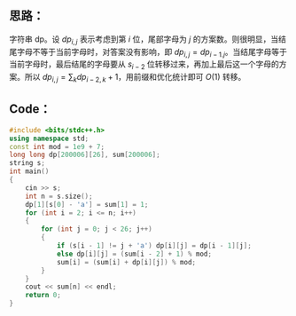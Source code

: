 ## 思路：
字符串 dp。设 $dp_{i,j}$ 表示考虑到第 $i$ 位，尾部字母为 $j$ 的方案数。则很明显，当结尾字母不等于当前字母时，对答案没有影响，即 $dp_{i,j}=dp_{i-1.j}$。当结尾字母等于当前字母时，最后结尾的字母要从 $s_{i-2}$ 位转移过来，再加上最后这一个字母的方案。所以 $dp_{i,j}=\sum_{k} dp_{i-2,k}+1$，用前缀和优化统计即可 $O(1)$ 转移。
## Code：
```cpp
#include <bits/stdc++.h>
using namespace std;
const int mod = 1e9 + 7;
long long dp[200006][26], sum[200006];
string s;
int main()
{
	cin >> s;
	int n = s.size();
	dp[1][s[0] - 'a'] = sum[1] = 1;
	for (int i = 2; i <= n; i++)
	{
		for (int j = 0; j < 26; j++)
		{
			if (s[i - 1] != j + 'a') dp[i][j] = dp[i - 1][j];
			else dp[i][j] = (sum[i - 2] + 1) % mod;
			sum[i] = (sum[i] + dp[i][j]) % mod;
		}
	}
	cout << sum[n] << endl;
	return 0;
}
```